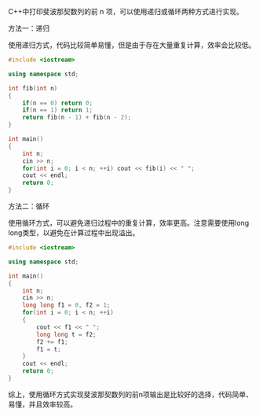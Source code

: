 C++中打印斐波那契数列的前 n 项，可以使用递归或循环两种方式进行实现。

方法一：递归

使用递归方式，代码比较简单易懂，但是由于存在大量重复计算，效率会比较低。

```c++
#include <iostream>

using namespace std;

int fib(int n)
{
    if(n == 0) return 0;
    if(n == 1) return 1;
    return fib(n - 1) + fib(n - 2);
}

int main()
{
    int n;
    cin >> n;
    for(int i = 0; i < n; ++i) cout << fib(i) << " ";
    cout << endl;
    return 0;
}
```

方法二：循环

使用循环方式，可以避免递归过程中的重复计算，效率更高。注意需要使用long long类型，以避免在计算过程中出现溢出。

```c++
#include <iostream>

using namespace std;

int main()
{
    int n;
    cin >> n;
    long long f1 = 0, f2 = 1;
    for(int i = 0; i < n; ++i)
    {
        cout << f1 << " ";
        long long t = f2;
        f2 += f1;
        f1 = t;
    }
    cout << endl;
    return 0;
}
```

综上，使用循环方式实现斐波那契数列的前n项输出是比较好的选择，代码简单、易懂，并且效率较高。